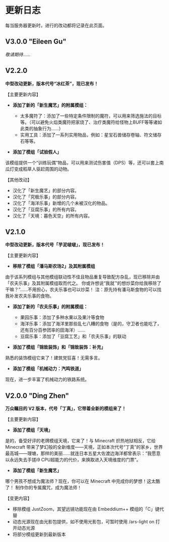 # 更新日志

每当服务器更新时，进行的改动都将记录在此页面。

## V3.0.0 "Eileen Gu"
*敬请期待……*


## V2.2.0
**中型改动更新，版本代号“冰红茶”，现已发布！**

【主要更新内容】
- **添加了新的「新生魔艺」的附属模组：**

  - 太多魔符了：添加了一些特定条件限制的魔符，可以用来筛选施法的目标等。（可以避免火焰类魔符把家烧了、治疗类魔符给怪物上BUFF等等诸如此类的抽象行为……）
  - 实用工具：添加了一系列实用物品，例如：星宝石兽储存卷轴、符文储存石等等。

- **添加了模组「试验假人」**

该模组提供一个“训练玩偶”物品，可以用来测试伤害值（DPS）等，还可以套上南瓜灯变成稻草人驱赶周围的动物。

【其他改动】
- 汉化了「新生魔艺」的部分内容。
- 汉化了「究极乐事」的部分内容。
- 汉化了「海洋乐事」新增的几个未被汉化的物品。
- 汉化了「豆腐乐事」的所有内容。
- 汉化了「天境：暮色天空」的所有内容。


## V2.1.0
**中型改动更新，版本代号「芋泥啵啵」，现已发布！**

【主要更新内容】
- **移除了模组「潘马斯农场2」及其附属模组**

由于该系列模组与其他模组联动性不佳且物品重复导致配方杂乱，现已移除并由「农夫乐事」及其附属模组取而代之。
你或许想说“我就™的想炒菜你给我移除了干嘛？”……不用担心，农夫乐事也可以炒菜！
注：原先持有潘马斯食物的可以找我补发农夫乐事的食物。

- **添加了新的「农夫乐事」的附属模组：**

  - 果园乐事：添加了多种水果以及果汁等食物
  - 海洋乐事：添加了海洋里那些乱七八糟的食物（是的，守卫者也能吃了，还有百分百参团率的田海洋）……
  - 豆腐乐事：添加了「豆腐工艺」和「农夫乐事」的联动

- **添加了模组「锦致装饰」和「锦致装饰：补充」**

熟悉的装饰模组它来了！建筑党狂喜！无需多言。

- **添加了模组「机械动力：汽鸣铁道」**

现在，进一步丰富了机械动力的铁路系统。


## V2.0.0 "Ding Zhen"
**万众瞩目的 V2 版本，代号「丁真」，它带着全新的模组来了！**

【主要更新内容】
- **添加了模组「天境」**

是的，备受好评的老牌模组天境，它来了！与 Minecraft 炽热地狱相反，它给 Minecraft 带来了梦幻般的全新维度——天境，正如本次代号“丁真”的家乡，世界最高城——理塘，那样的美丽……就连日本五星大佐渡边海洋都曾表示：“我愿意以永远失去手搓i9 CPU超能力的代价，来换取进入天境维度的门票”。

- **添加了模组「新生魔艺」**

哪个男孩不想成为魔法师？现在，你可以在 Minecraft 中完成你的梦想！这太酷了！
制作你的专属魔咒，成为魔法师！

【变更内容】
- 移除模组 JustZoom，其望远镜功能现在由 Embeddium++ 模组的「C」键代替
- 动态光源现在由光影包提供，如不使用光影包，可暂时使用 /ars-light on 打开动态光源
- 将部分模组更新到最新版本

